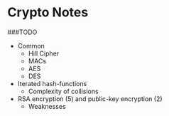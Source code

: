 Crypto Notes
==============

###TODO

 * Common
   * Hill Cipher
   * MACs
   * AES
   * DES
 * Iterated hash-functions
   * Complexity of collisions
 * RSA encryption (5) and public-key encryption (2)
   * Weaknesses
